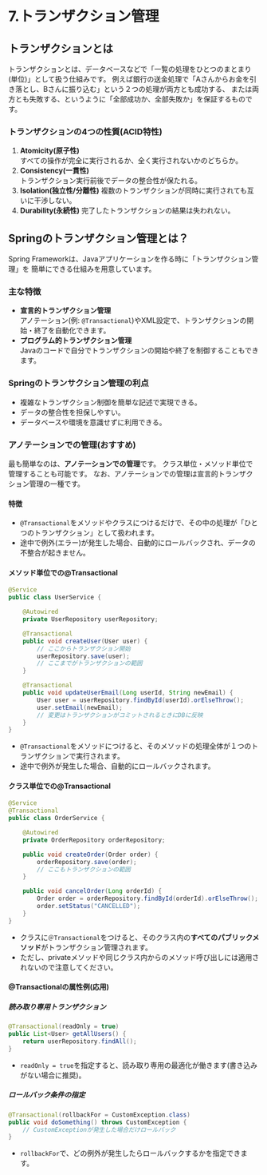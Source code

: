 # **7.トランザクション管理**

## **トランザクションとは**

トランザクションとは、データベースなどで「一覧の処理をひとつのまとまり(単位)」として扱う仕組みです。
例えば銀行の送金処理で「Aさんからお金を引き落とし、Bさんに振り込む」という２つの処理が両方とも成功する、
または両方とも失敗する、というように「全部成功か、全部失敗か」を保証するものです。

### **トランザクションの4つの性質(ACID特性)**

1. **Atomicity(原子性)**  
   すべての操作が完全に実行されるか、全く実行されないかのどちらか。
1. **Consistency(一貫性)**  
   トランザクション実行前後でデータの整合性が保たれる。
1. **Isolation(独立性/分離性)**
   複数のトランザクションが同時に実行されても互いに干渉しない。
1. **Durability(永続性)**
   完了したトランザクションの結果は失われない。

## **Springのトランザクション管理とは？**

Spring Frameworkは、Javaアプリケーションを作る時に「トランザクション管理」を
簡単にできる仕組みを用意しています。

### **主な特徴**

- **宣言的トランザクション管理**  
   アノテーション(例: `@Transactional`)やXML設定で、トランザクションの開始・終了を自動化できます。
- **プログラム的トランザクション管理**  
   Javaのコードで自分でトランザクションの開始や終了を制御することもできます。

### **Springのトランサクション管理の利点**

- 複雑なトランザクション制御を簡単な記述で実現できる。
- データの整合性を担保しやすい。
- データベースや環境を意識せずに利用できる。

### **アノテーションでの管理(おすすめ)**

最も簡単なのは、**アノテーションでの管理**です。
クラス単位・メソッド単位で管理することも可能です。
なお、アノテーションでの管理は宣言的トランザクション管理の一種です。

#### **特徴**

- `@Transactional`をメソッドやクラスにつけるだけで、その中の処理が「ひとつのトランザクション」として扱われます。
- 途中で例外(エラー)が発生した場合、自動的にロールバックされ、データの不整合が起きません。

#### **メソッド単位での@Transactional**

```java title="UserService.java" {7,14}
@Service
public class UserService {

    @Autowired
    private UserRepository userRepository;

    @Transactional
    public void createUser(User user) {
        // ここからトランザクション開始
        userRepository.save(user);
        // ここまでがトランザクションの範囲
    }

    @Transactional
    public void updateUserEmail(Long userId, String newEmail) {
        User user = userRepository.findById(userId).orElseThrow();
        user.setEmail(newEmail);
        // 変更はトランザクションがコミットされるときにDBに反映
    }
}
```

- `@Transactional`をメソッドにつけると、そのメソッドの処理全体が１つのトランザクションで実行されます。
- 途中で例外が発生した場合、自動的にロールバックされます。

#### **クラス単位での@Transactional**

```java title="OrderService.java" {2}
@Service
@Transactional
public class OrderService {

    @Autowired
    private OrderRepository orderRepository;

    public void createOrder(Order order) {
        orderRepository.save(order);
        // ここもトランザクションの範囲
    }

    public void cancelOrder(Long orderId) {
        Order order = orderRepository.findById(orderId).orElseThrow();
        order.setStatus("CANCELLED");
    }
}
```

- クラスに`＠Transactional`をつけると、そのクラス内の**すべてのパブリックメソッド**がトランザクション管理されます。
- ただし、privateメソッドや同じクラス内からのメソッド呼び出しには適用されないので注意してください。

#### **@Transactionalの属性例(応用)**

##### **読み取り専用トランザクション**

```java {1}
@Transactional(readOnly = true)
public List<User> getAllUsers() {
    return userRepository.findAll();
}
```

- `readOnly = true`を指定すると、読み取り専用の最適化が働きます(書き込みがない場合に推奨)。


##### **ロールバック条件の指定**

```java {1}
@Transactional(rollbackFor = CustomException.class)
public void doSomething() throws CustomException {
    // CustomExceptionが発生した場合だけロールバック
}
```

- `rollbackFor`で、どの例外が発生したらロールバックするかを指定できます。
